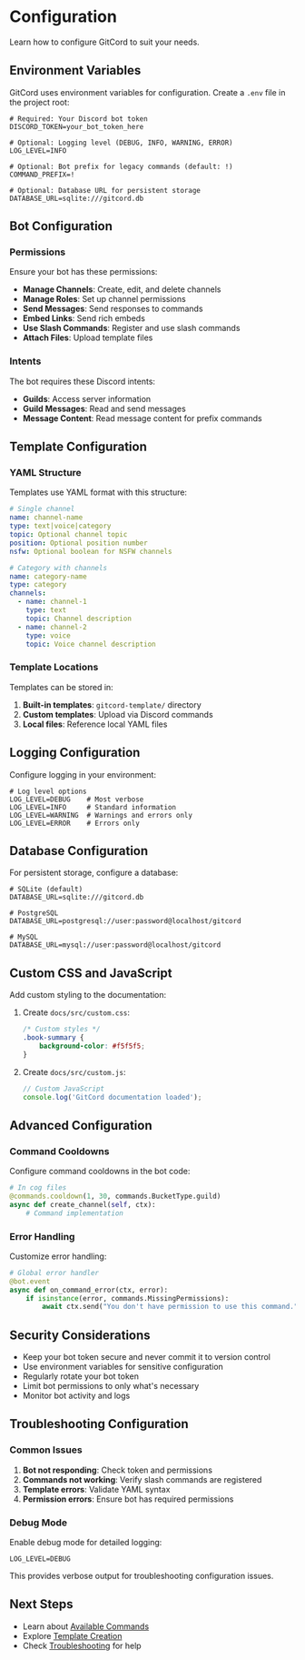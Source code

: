# Configuration

Learn how to configure GitCord to suit your needs.

## Environment Variables

GitCord uses environment variables for configuration. Create a `.env` file in the project root:

```env
# Required: Your Discord bot token
DISCORD_TOKEN=your_bot_token_here

# Optional: Logging level (DEBUG, INFO, WARNING, ERROR)
LOG_LEVEL=INFO

# Optional: Bot prefix for legacy commands (default: !)
COMMAND_PREFIX=!

# Optional: Database URL for persistent storage
DATABASE_URL=sqlite:///gitcord.db
```

## Bot Configuration

### Permissions

Ensure your bot has these permissions:

- **Manage Channels**: Create, edit, and delete channels
- **Manage Roles**: Set up channel permissions
- **Send Messages**: Send responses to commands
- **Embed Links**: Send rich embeds
- **Use Slash Commands**: Register and use slash commands
- **Attach Files**: Upload template files

### Intents

The bot requires these Discord intents:

- **Guilds**: Access server information
- **Guild Messages**: Read and send messages
- **Message Content**: Read message content for prefix commands

## Template Configuration

### YAML Structure

Templates use YAML format with this structure:

```yaml
# Single channel
name: channel-name
type: text|voice|category
topic: Optional channel topic
position: Optional position number
nsfw: Optional boolean for NSFW channels

# Category with channels
name: category-name
type: category
channels:
  - name: channel-1
    type: text
    topic: Channel description
  - name: channel-2
    type: voice
    topic: Voice channel description
```

### Template Locations

Templates can be stored in:

1. **Built-in templates**: `gitcord-template/` directory
2. **Custom templates**: Upload via Discord commands
3. **Local files**: Reference local YAML files

## Logging Configuration

Configure logging in your environment:

```env
# Log level options
LOG_LEVEL=DEBUG    # Most verbose
LOG_LEVEL=INFO     # Standard information
LOG_LEVEL=WARNING  # Warnings and errors only
LOG_LEVEL=ERROR    # Errors only
```

## Database Configuration

For persistent storage, configure a database:

```env
# SQLite (default)
DATABASE_URL=sqlite:///gitcord.db

# PostgreSQL
DATABASE_URL=postgresql://user:password@localhost/gitcord

# MySQL
DATABASE_URL=mysql://user:password@localhost/gitcord
```

## Custom CSS and JavaScript

Add custom styling to the documentation:

1. Create `docs/src/custom.css`:
   ```css
   /* Custom styles */
   .book-summary {
       background-color: #f5f5f5;
   }
   ```

2. Create `docs/src/custom.js`:
   ```javascript
   // Custom JavaScript
   console.log('GitCord documentation loaded');
   ```

## Advanced Configuration

### Command Cooldowns

Configure command cooldowns in the bot code:

```python
# In cog files
@commands.cooldown(1, 30, commands.BucketType.guild)
async def create_channel(self, ctx):
    # Command implementation
```

### Error Handling

Customize error handling:

```python
# Global error handler
@bot.event
async def on_command_error(ctx, error):
    if isinstance(error, commands.MissingPermissions):
        await ctx.send("You don't have permission to use this command.")
```

## Security Considerations

- Keep your bot token secure and never commit it to version control
- Use environment variables for sensitive configuration
- Regularly rotate your bot token
- Limit bot permissions to only what's necessary
- Monitor bot activity and logs

## Troubleshooting Configuration

### Common Issues

1. **Bot not responding**: Check token and permissions
2. **Commands not working**: Verify slash commands are registered
3. **Template errors**: Validate YAML syntax
4. **Permission errors**: Ensure bot has required permissions

### Debug Mode

Enable debug mode for detailed logging:

```env
LOG_LEVEL=DEBUG
```

This provides verbose output for troubleshooting configuration issues.

## Next Steps

- Learn about [Available Commands](../user-guide/commands.md)
- Explore [Template Creation](../templates/custom-templates.md)
- Check [Troubleshooting](../troubleshooting/common-issues.md) for help 